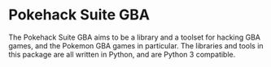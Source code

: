 Pokehack Suite GBA
==================
The Pokehack Suite GBA aims to be a library and a toolset for hacking GBA games,
and the Pokemon GBA games in particular. The libraries and tools in this package
are all written in Python, and are Python 3 compatible.

